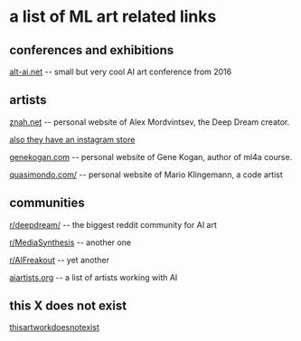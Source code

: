 # a list of ML art related links

## conferences and exhibitions

[alt-ai.net](http://alt-ai.net/) -- small but very cool AI art conference from 2016


## artists

[znah.net](https://znah.net/) -- personal website of Alex Mordvintsev, the Deep Dream creator.

[also they have an instagram store](https://www.instagram.com/deepdreamstore/)

[genekogan.com](https://genekogan.com/) -- personal website of Gene Kogan, author of ml4a course.

[quasimondo.com/](http://quasimondo.com/) -- personal website of Mario Klingemann, a code artist


## communities

[r/deepdream/](https://old.reddit.com/r/deepdream/) -- the biggest reddit community for AI art

[r/MediaSynthesis](https://old.reddit.com/r/MediaSynthesis) -- another one

[r/AIFreakout](https://old.reddit.com/r/AIfreakout) -- yet another

[aiartists.org](https://aiartists.org/) -- a list of artists working with AI


## this X does not exist

[thisartworkdoesnotexist](https://thisartworkdoesnotexist.com/)
